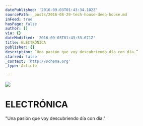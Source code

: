 ```yaml
---
datePublished: '2016-09-03T01:43:34.102Z'
sourcePath: _posts/2016-08-29-tech-house-deep-house.md
inFeed: true
hasPage: false
author: []
via: {}
dateModified: '2016-09-03T01:43:33.671Z'
title: ELECTRÓNICA
publisher: {}
description: “Una pasión que voy descubriendo día con día.”
starred: false
_context: 'http://schema.org'
_type: Article

---
```

![](https://the-grid-user-content.s3-us-west-2.amazonaws.com/fe6fccb4-979b-422a-a81d-fd6729e18bf4.jpg)

# ELECTRÓNICA

"Una pasión que voy descubriendo día con día."